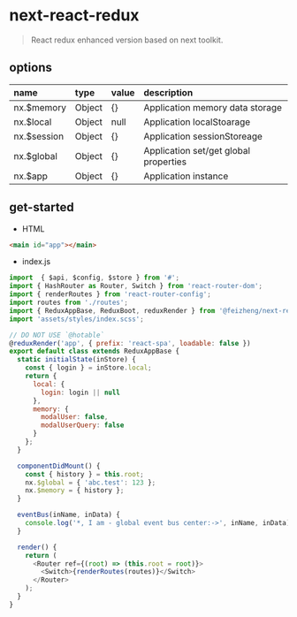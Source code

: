 # next-react-redux
> React redux enhanced version based on next toolkit.

## options

| name        | type   | value | description                           |
| :---------- | :----- | :---- | :------------------------------------ |
| nx.$memory  | Object | {}    | Application memory data storage       |
| nx.$local   | Object | null  | Application localStoarage             |
| nx.$session | Object | {}    | Application sessionStoreage           |
| nx.$global  | Object | {}    | Application set/get global properties |
| nx.$app     | Object | {}    | Application instance                  |


## get-started

+ HTML
```html
<main id="app"></main>
```

+ index.js
```javascript
import  { $api, $config, $store } from '#';
import { HashRouter as Router, Switch } from 'react-router-dom';
import { renderRoutes } from 'react-router-config';
import routes from './routes';
import { ReduxAppBase, ReduxBoot, reduxRender } from '@feizheng/next-react-redux';
import 'assets/styles/index.scss';

// DO NOT USE `@hotable`
@reduxRender('app', { prefix: 'react-spa', loadable: false })
export default class extends ReduxAppBase {
  static initialState(inStore) {
    const { login } = inStore.local;
    return {
      local: {
        login: login || null
      },
      memory: {
        modalUser: false,
        modalUserQuery: false
      }
    };
  }

  componentDidMount() {
    const { history } = this.root;
    nx.$global = { 'abc.test': 123 };
    nx.$memory = { history };
  }

  eventBus(inName, inData) {
    console.log('*, I am - global event bus center:->', inName, inData);
  }

  render() {
    return (
      <Router ref={(root) => (this.root = root)}>
        <Switch>{renderRoutes(routes)}</Switch>
      </Router>
    );
  }
}
```
